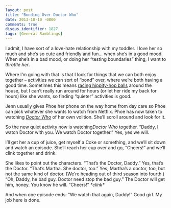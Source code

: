 ```yaml
---
layout: post
title: "Bonding Over Doctor Who"
date: 2013-10-10 -0800
comments: true
disqus_identifier: 1827
tags: [General Ramblings]
---
```

I admit, I have sort of a love-hate relationship with my toddler. I love
her so much and she’s so cute and friendly and fun… when she’s in a good
mood. When she’s in a bad mood, or doing her “testing boundaries” thing,
I want to *throttle her*.

Where I’m going with that is that I look for things that we can both
enjoy together – activities we can sort of “bond” over, where we’re both
having a good time. Sometimes this means [racing hippity-hop
balls](http://www.amazon.com/dp/B00DFTWSV2?tag=mhsvortex) around the
house, but I can’t really run around for hours (or let her ride my back
for hours) like she wants, so finding “quieter” activities is good.

Jenn usually gives Phoe her phone on the way home from day care so Phoe
can pick whatever she wants to watch from Netflix. Phoe has now taken to
watching *[Doctor
Who](http://www.amazon.com/dp/B0089AD8IO?tag=mhsvortex)* of her own
volition. She’ll scroll around and look for it.

So the new quiet activity now is watching*Doctor Who* together. “Daddy,
I watch Doctor with you. We watch Doctor together.” Yes, yes we will.

I’ll get her a cup of juice, get myself a Coke or something, and we’ll
sit down and watch an episode. She’ll reach her cup over and go,
“Cheers!” and we’ll clink together and drink.

She likes to point out the characters. “That’s the Doctor, Daddy.” Yes,
that’s the Doctor. “That’s Martha. She doctor, too.” Yes, Martha’s a
doctor, too, but not the same kind of doctor. (We’re heading out of
third season into fourth.) “Oh, Daddy, he bad guy. Doctor need stop the
bad guy.” The Doctor will get him, honey. You know he will. “Cheers!”
*\*clink\**

And when one episode ends: “We watch that again, Daddy!” Good girl. My
job here is done.

